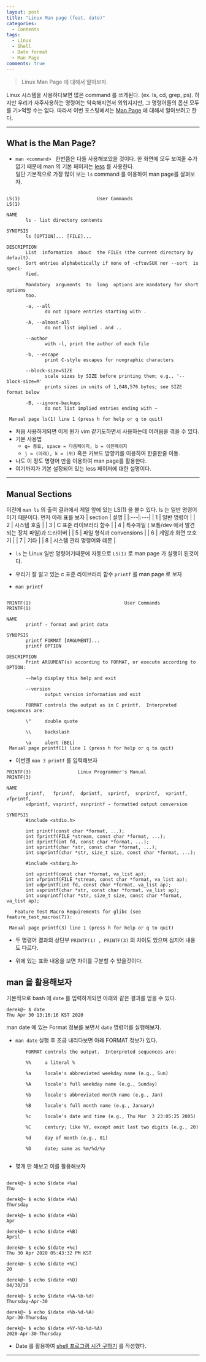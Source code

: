 ```yaml
---
layout: post
title: "Linux Man page (feat. date)"
categories:
  - Contents
tags:
  - Linux
  - Shell
  - Date format
  - Man Page
comments: true
--- 
```

 > Linux Man Page 에 대해서 알아보자. 
   
 Linux 시스템을 사용하다보면 많은 command 를 쓰게된다. (ex. ls, cd, grep, ps). 
 하지만 우리가 자주사용하는 명령어는 익숙해지면서 외워지지만, 
 그 명령어들의 옵션 모두를 기>억할 수는 없다. 따라서 이번 포스팅에서는 [Man Page](https://en.wikipedia.org/wiki/Man_page) 에 대해서 알아보려고 한다.
 
---

## What is the Man Page?

 - ```man <command> ``` 한번쯤은 다들 사용해보았을 것이다. 한 화면에 모두 보여줄 수가 없기 때문에 man 의 기본 페이저는 [less](https://en.wikipedia.org/wiki/Less) 를 사용한다.  
일단 기본적으로 가장 많이 보는 ```ls``` command 를 이용하여 man page를 살펴보자.

```shell

LS(1)                            User Commands                           LS(1)

NAME
       ls - list directory contents

SYNOPSIS
       ls [OPTION]... [FILE]...

DESCRIPTION
       List  information  about  the FILEs (the current directory by default).
       Sort entries alphabetically if none of -cftuvSUX nor --sort  is  speci‐
       fied.

       Mandatory  arguments  to  long  options are mandatory for short options
       too.

       -a, --all
              do not ignore entries starting with .

       -A, --almost-all
              do not list implied . and ..

       --author
              with -l, print the author of each file

       -b, --escape
              print C-style escapes for nongraphic characters

       --block-size=SIZE
              scale sizes by SIZE before printing them; e.g., '--block-size=M'
              prints sizes in units of 1,048,576 bytes; see SIZE format below

       -B, --ignore-backups
              do not list implied entries ending with ~

 Manual page ls(1) line 1 (press h for help or q to quit)

```

 - 처음 사용하게되면 이게 뭔가 vim 같기도하면서 사용하는데 어려움을 겪을 수 있다. 
 - 기본 사용법 
    - ```q= 종료, space = 다음페이지, b = 이전페이지```
    - ```j = (아래), k = (위)``` 혹은 키보드 방향키를 이용하여 한줄한줄 이동.
 - 나도 이 정도 명령어 만을 이용하여 man page를 활용한다.   
 - 여기까지가 기본 설정되어 있는 less 페이저에 대한 설명이다.

---   
## Manual Sections
 
  이전에 ```man ls``` 의 출력 결과에서 제일 앞에 있는 LS(1) 을 볼수 있다. 
 ls 는 일반 명령어 이기 때문이다. 먼저 아래 표를 보자 
| section | 설명 |
|:---|:---|
| 1 | 일반 명령어 |
| 2 | 시스템 호출 |
| 3 | C 표준 라이브러리 함수 |
| 4 | 특수파일 ( 보통/dev 에서 발견되는 장치 파일)과 드라이버 |
| 5 | 파일 형식과 convensions |
| 6 | 게임과 화면 보호기 |
| 7 | 기타 |
| 8 | 시스템 관리 명령어와 데몬 |

 - ```ls``` 는 Linux 일반 명령어기때문에 자동으로 ```LS(1)``` 로 man page 가 실행이 된것이다. 
 
 - 우리가 잘 알고 있는 c 표준 라이브러리 함수 ```printf``` 를 man page 로 보자 

 - ```man printf```

```shell

PRINTF(1)                                  User Commands                                 PRINTF(1)

NAME
       printf - format and print data

SYNOPSIS
       printf FORMAT [ARGUMENT]...
       printf OPTION

DESCRIPTION
       Print ARGUMENT(s) according to FORMAT, or execute according to OPTION:

       --help display this help and exit

       --version
              output version information and exit

       FORMAT controls the output as in C printf.  Interpreted sequences are:

       \"     double quote

       \\     backslash

       \a     alert (BEL)
 Manual page printf(1) line 1 (press h for help or q to quit)

```

 - 이번엔 ```man 3 printf``` 를 입력해보자

```shell
PRINTF(3)                 Linux Programmer's Manual                 PRINTF(3)

NAME
       printf,   fprintf,  dprintf,  sprintf,  snprintf,  vprintf,  vfprintf,
       vdprintf, vsprintf, vsnprintf - formatted output conversion

SYNOPSIS
       #include <stdio.h>

       int printf(const char *format, ...);
       int fprintf(FILE *stream, const char *format, ...);
       int dprintf(int fd, const char *format, ...);
       int sprintf(char *str, const char *format, ...);
       int snprintf(char *str, size_t size, const char *format, ...);

       #include <stdarg.h>

       int vprintf(const char *format, va_list ap);
       int vfprintf(FILE *stream, const char *format, va_list ap);
       int vdprintf(int fd, const char *format, va_list ap);
       int vsprintf(char *str, const char *format, va_list ap);
       int vsnprintf(char *str, size_t size, const char *format, va_list ap);

   Feature Test Macro Requirements for glibc (see feature_test_macros(7)):

 Manual page printf(3) line 1 (press h for help or q to quit)

``` 
 
  - 두 명령어 결과의 상단부 ```PRINTF(1) , PRINTF(3)``` 의 차이도 있으며 심지어 내용도 다르다. 
  
  - 위에 있는 표와 내용을 보면 차이를 구분할 수 있을것이다. 

## man 을 활용해보자

  기본적으로 bash 에 ```date``` 를 입력하게되면 아래와 같은 결과를 얻을 수 있다.
```
derek@~ $ date
Thu Apr 30 13:16:16 KST 2020 
```
  man date 에 있는 Format 정보를 보면서 ```date``` 명령어를 실행해보자.
 
  - ```man date``` 실행 후 조금 내리다보면 아래 FORMAT 정보가 있다. 
  

```shell
       FORMAT controls the output.  Interpreted sequences are:

       %%     a literal %

       %a     locale's abbreviated weekday name (e.g., Sun)

       %A     locale's full weekday name (e.g., Sunday)

       %b     locale's abbreviated month name (e.g., Jan)

       %B     locale's full month name (e.g., January)

       %c     locale's date and time (e.g., Thu Mar  3 23:05:25 2005)

       %C     century; like %Y, except omit last two digits (e.g., 20)

       %d     day of month (e.g., 01)

       %D     date; same as %m/%d/%y


```  

   - 몇개 만 해보고 이를 활용해보자

```shell

derek@~ $ echo $(date +%a)
Thu

derek@~ $ echo $(date +%A)
Thursday

derek@~ $ echo $(date +%b)
Apr

derek@~ $ echo $(date +%B)
April

derek@~ $ echo $(date +%c)
Thu 30 Apr 2020 05:43:32 PM KST

derek@~ $ echo $(date +%C)
20

derek@~ $ echo $(date +%D)
04/30/20

derek@~ $ echo $(date +%A-%b-%d)
Thursday-Apr-30

derek@~ $ echo $(date +%b-%d-%A)
Apr-30-Thursday

derek@~ $ echo $(date +%Y-%b-%d-%A)
2020-Apr-30-Thursday

```

  - Date 를 활용하여  [shell 프로그램 시간 구하기](https://derek-mun.com/in%20console/In-Console-Linux_shell_excute_time.html) 를 작성했다.

---

